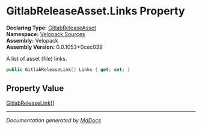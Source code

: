 ﻿<!--  
  <auto-generated>   
    The contents of this file were generated by a tool.  
    Changes to this file may be list if the file is regenerated  
  </auto-generated>   
-->

# GitlabReleaseAsset.Links Property

**Declaring Type:** [GitlabReleaseAsset](../index.md)  
**Namespace:** [Velopack.Sources](../../index.md)  
**Assembly:** Velopack  
**Assembly Version:** 0.0.1053+0cec039

A list of asset (file) links.

```csharp
public GitlabReleaseLink[] Links { get; set; }
```

## Property Value

[GitlabReleaseLink](../../GitlabReleaseLink/index.md)\[\]

___

*Documentation generated by [MdDocs](https://github.com/ap0llo/mddocs)*
